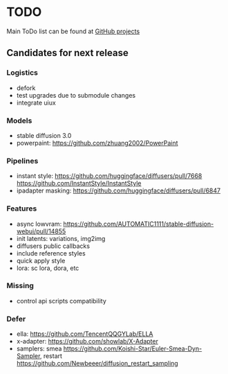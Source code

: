 # TODO

Main ToDo list can be found at [GitHub projects](https://github.com/users/vladmandic/projects)

## Candidates for next release

### Logistics

- defork
- test upgrades due to submodule changes
- integrate uiux

### Models

- stable diffusion 3.0
- powerpaint: <https://github.com/zhuang2002/PowerPaint>

### Pipelines

- instant style: <https://github.com/huggingface/diffusers/pull/7668> <https://github.com/InstantStyle/InstantStyle>
- ipadapter masking: <https://github.com/huggingface/diffusers/pull/6847>

### Features

- async lowvram: <https://github.com/AUTOMATIC1111/stable-diffusion-webui/pull/14855>
- init latents: variations, img2img
- diffusers public callbacks  
- include reference styles
- quick apply style
- lora: sc lora, dora, etc

### Missing

- control api scripts compatibility

### Defer

- ella: <https://github.com/TencentQQGYLab/ELLA>
- x-adapter: <https://github.com/showlab/X-Adapter>
- samplers: smea <https://github.com/Koishi-Star/Euler-Smea-Dyn-Sampler>, restart <https://github.com/Newbeeer/diffusion_restart_sampling>
